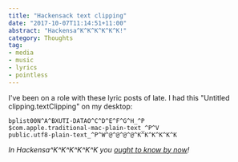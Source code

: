 ```yaml
---
title: "Hackensack text clipping"
date: "2017-10-07T11:14:51+11:00"
abstract: "Hackensa^K^K^K^K^K^K!"
category: Thoughts
tag:
- media
- music
- lyrics
- pointless
---
```

I've been on a role with these lyric posts of late. I had this "Untitled clipping.textClipping" on my desktop:

	bplist00N^A^BXUTI-DATAO^C^D^E^F^G^H_^P
	$com.apple.traditional-mac-plain-text_^P^V
	public.utf8-plain-text_^P^W^@^@^@^@^K^K^K^K^K^K

*In Hackensa^K^K^K^K^K^K you [ought to know by now]!*

[ought to know by now]: https://billyjoel.com/song/movin-out/

